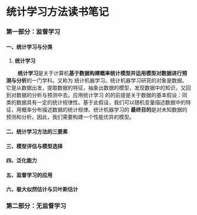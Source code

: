 # 统计学习方法读书笔记
### 第一部分：监督学习

#### 一、统计学习与分类
1. **统计学习**

&nbsp;&nbsp;&nbsp;&nbsp;&nbsp;&nbsp;&nbsp;&nbsp;**统计学习**是关于计算机**基于数据构建概率统计模型并运用模型对数据进行预测与分析**的一门学科。又称为
统计机器学习。统计机器学习研究的对象是数据。它是从数据出发，提取数据的特征，抽象出数据的模型，发现数据中的知识，又回到对数据的分析与预测中去。应用统计学习
的的前提是关于数据的基本假设：同类的数据具有一定的统计规律性。基于此假设，我们可以随机变量描述数据中的特征，用概率分布描述数据的统计规律。统计机器学习的
**最终目的**是对未知数据的预测和分析。因此，我们需要构建一个性能优异的模型。
#### 二、统计学习方法的三要素

#### 三、模型评估与模型选择

#### 四、泛化能力

#### 五、监督学习的应用

#### 六、极大似然估计与贝叶斯估计

### 第二部分：无监督学习
